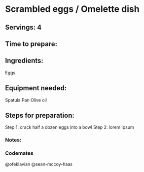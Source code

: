 # Scrambled eggs / Omelette dish

## Servings: 4

## Time to prepare: 

## Ingredients:
Eggs

## Equipment needed:
Spatula
Pan
Olive oil

## Steps for preparation:
Step 1: crack half a dozen eggs into a bowl
Step 2: lorem ipsum

### Notes:



### Codemates #
@ofeklavian
@sean-mccoy-haas
